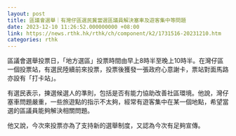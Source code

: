 ```yaml
---
layout: post
title: 區議會選舉｜有灣仔區選民冀當選區議員解決塞車及遊客集中等問題
date: 2023-12-10 11:26:52.000000000 +08:00
link: https://news.rthk.hk/rthk/ch/component/k2/1731516-20231210.htm
categories: rthk
---
```


區議會選舉投票日，「地方選區」投票時間由早上8時半至晚上10時半。在灣仔區一個投票站，有選民陸續前來投票，投票後獲發一張政府心意謝卡，票站對面馬路亦設有「打卡站」。

有選民表示，揀選候選人的準則，包括是否有能力協助改善社區環境。他說，灣仔塞車問題嚴重，一些旅遊點的指示不太夠，經常有遊客集中在某一個地點，希望當選的區議員能夠解決相關問題。

他又說，今次來投票亦為了支持新的選舉制度，又認為今次有足夠宣傳。
